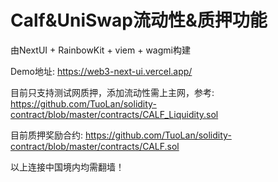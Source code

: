 # Calf&UniSwap流动性&质押功能

由NextUI + RainbowKit + viem + wagmi构建

Demo地址: https://web3-next-ui.vercel.app/

目前只支持测试网质押，添加流动性需上主网，参考: https://github.com/TuoLan/solidity-contract/blob/master/contracts/CALF_Liquidity.sol

目前质押奖励合约: https://github.com/TuoLan/solidity-contract/blob/master/contracts/CALF.sol

以上连接中国境内均需翻墙！
